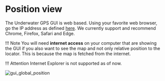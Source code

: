# Position view

The Underwater GPS GUI is web based. Using your favorite web browser, go the IP address as defined [here](../network-settings.md). We currently support and recommend Chrome, Firefox, Safari and Edge.

!!! Note
    You will need **internet access** on your computer that are showing the GUI if you also want to see the map and not only relative position to the locator. This is because the map is fetched from the internet. 

!!! Attention 
    Internet Explorer is not supported as of now.

![gui_global_position](../../img/gui_global_position_r100.png)

